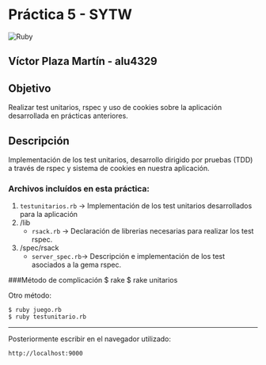 # Práctica 5 - SYTW  
![Ruby](http://medularis.com/assets/ruby-fbdcfd4fc56395d1df69240ccd77275e.png)

## Víctor Plaza Martín - alu4329

## Objetivo
Realizar test unitarios, rspec y uso de cookies sobre la aplicación desarrollada en prácticas anteriores.

## Descripción
Implementación de los test unitarios, desarrollo dirigido por pruebas (TDD) a través de rspec y sistema de cookies en nuestra aplicación.

### Archivos incluídos en esta práctica:
1. `testunitarios.rb` -> Implementación de los test unitarios desarrollados para la aplicación
2. /lib
    - `rsack.rb` -> Declaración de librerias necesarias para realizar los test rspec.
3. /spec/rsack
    - `server_spec.rb`-> Descripción e implementación de los test asociados a la gema rspec.

###Método de complicación
	$ rake
	$ rake unitarios

Otro método:

	$ ruby juego.rb
	$ ruby testunitario.rb

****
Posteriormente escribir en el navegador utilizado:

	http://localhost:9000
